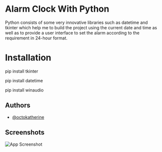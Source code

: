 
# Alarm Clock With Python

Python consists of some very innovative libraries such as datetime and tkinter which help me to build the project using the current date and time as well as to provide a user interface to set the alarm according to the requirement in 24-hour format.

# Installation

pip install tkinter

pip install datetime

pip install winaudio


## 




## Authors

- [@octokatherine](https://www.github.com/octokatherine)


## Screenshots

![App Screenshot](https://github.com/Deepak-ODRDLabs/Alarm-Clock/blob/main/Running%20screenshot/Screenshot%202022-11-28%20112051.png)

